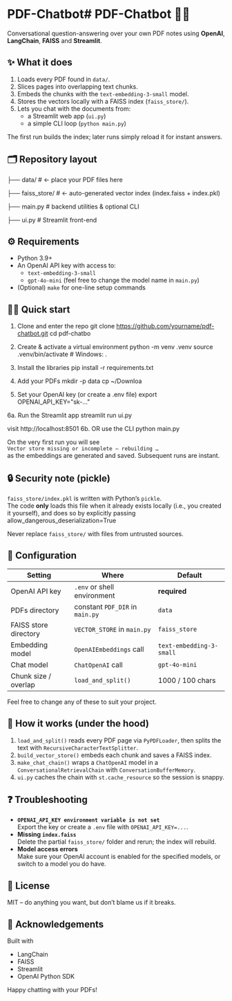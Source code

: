 # PDF-Chatbot# PDF-Chatbot 📂🤖
Conversational question-answering over your own PDF notes using **OpenAI**, **LangChain**, **FAISS** and **Streamlit**.

## ✨ What it does
1. Loads every PDF found in `data/`.
2. Slices pages into overlapping text chunks.
3. Embeds the chunks with the `text-embedding-3-small` model.
4. Stores the vectors locally with a FAISS index (`faiss_store/`).
5. Lets you chat with the documents from:
   * a Streamlit web app (`ui.py`)
   * a simple CLI loop (`python main.py`)

The first run builds the index; later runs simply reload it for instant answers.

## 🗂 Repository layout

├── data/ # ← place your PDF files here

├── faiss_store/ # ← auto-generated vector index (index.faiss + index.pkl)

├── main.py # backend utilities & optional CLI

├── ui.py # Streamlit front-end


## ⚙️ Requirements
* Python 3.9+
* An OpenAI API key with access to:
  * `text-embedding-3-small`
  * `gpt-4o-mini` (feel free to change the model name in `main.py`)
* (Optional) `make` for one-line setup commands

## 🏃‍♂️ Quick start
1. Clone and enter the repo
git clone https://github.com/yourname/pdf-chatbot.git
cd pdf-chatbo

2. Create & activate a virtual environment
python -m venv .venv
source .venv/bin/activate # Windows: .

3. Install the libraries
pip install -r requirements.txt

4. Add your PDFs
mkdir -p data
cp ~/Downloa

5. Set your OpenAI key (or create a .env file)
export OPENAI_API_KEY="sk-..."

6a. Run the Streamlit app
streamlit run ui.py

visit http://localhost:8501
6b. OR use the CLI
python main.py


On the very first run you will see  
`Vector store missing or incomplete – rebuilding …`  
as the embeddings are generated and saved. Subsequent runs are instant.

## 🔒 Security note (pickle)
`faiss_store/index.pkl` is written with Python’s `pickle`.  
The code **only** loads this file when it already exists locally (i.e., you created it yourself), and does so by explicitly passing
allow_dangerous_deserialization=True


Never replace `faiss_store/` with files from untrusted sources.

## 🔧 Configuration
| Setting                   | Where                         | Default                    |
|---------------------------|-------------------------------|----------------------------|
| OpenAI API key            | `.env` or shell environment   | **required**               |
| PDFs directory            | constant `PDF_DIR` in `main.py` | `data`                   |
| FAISS store directory     | `VECTOR_STORE` in `main.py`     | `faiss_store`            |
| Embedding model           | `OpenAIEmbeddings` call         | `text-embedding-3-small` |
| Chat model                | `ChatOpenAI` call               | `gpt-4o-mini`            |
| Chunk size / overlap      | `load_and_split()`              | 1000 / 100 chars          |

Feel free to change any of these to suit your project.

## 📝 How it works (under the hood)
1. `load_and_split()` reads every PDF page via `PyPDFLoader`, then splits the text with `RecursiveCharacterTextSplitter`.
2. `build_vector_store()` embeds each chunk and saves a FAISS index.
3. `make_chat_chain()` wraps a `ChatOpenAI` model in a `ConversationalRetrievalChain` with `ConversationBufferMemory`.
4. `ui.py` caches the chain with `st.cache_resource` so the session is snappy.

## ❓ Troubleshooting
* **`OPENAI_API_KEY environment variable is not set`**  
  Export the key or create a `.env` file with `OPENAI_API_KEY=...`.
* **Missing `index.faiss`**  
  Delete the partial `faiss_store/` folder and rerun; the index will rebuild.
* **Model access errors**  
  Make sure your OpenAI account is enabled for the specified models, or switch to a model you do have.

## 📄 License
MIT – do anything you want, but don’t blame us if it breaks.

## 🙏 Acknowledgements
Built with  
-  LangChain  
-  FAISS  
-  Streamlit  
-  OpenAI Python SDK  

Happy chatting with your PDFs!


